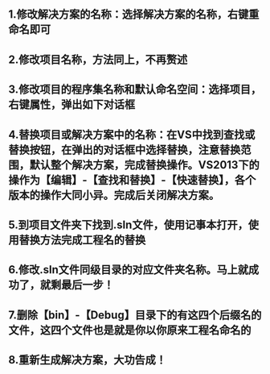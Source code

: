 ## 1.修改解决方案的名称：选择解决方案的名称，右键重命名即可

## 2.修改项目名称，方法同上，不再赘述

## 3.修改项目的程序集名称和默认命名空间：选择项目，右键属性，弹出如下对话框

## 4.替换项目或解决方案中的名称：在VS中找到查找或替换按钮，在弹出的对话框中选择替换，注意**替换范围**，默认**整个解决方案**，完成替换操作。VS2013下的操作为【编辑】-【查找和替换】-【快速替换】，各个版本的操作大同小异。完成后关闭解决方案。

## 5.到项目文件夹下找到.sln文件，使用记事本打开，使用替换方法完成工程名的替换

## 6.修改.sln文件同级目录的对应文件夹名称。马上就成功了，就剩最后一步！

## 7.删除【bin】-【Debug】目录下的有这四个后缀名的文件，这四个文件也是就是你以你原来工程名命名的

## 8.重新生成解决方案，大功告成！

 

